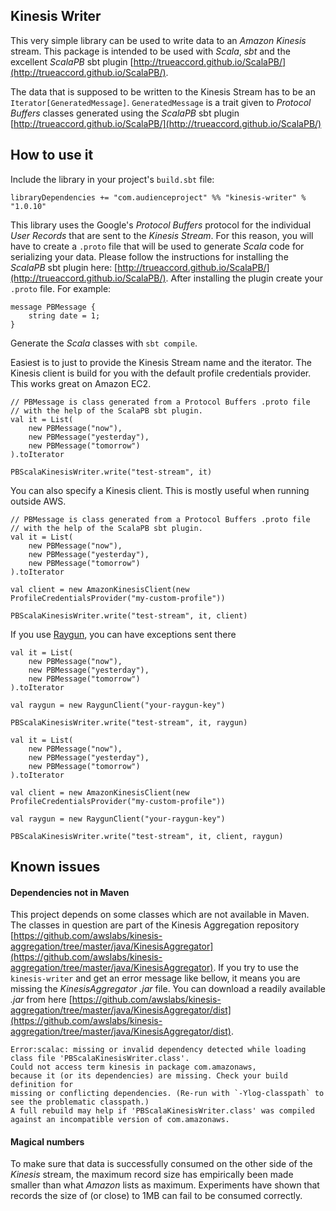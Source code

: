 ## Kinesis Writer

This very simple library can be used to write data to an _Amazon Kinesis_ stream.
This package is intended to be used with _Scala_, _sbt_ and the excellent _ScalaPB_ sbt plugin [http://trueaccord.github.io/ScalaPB/](http://trueaccord.github.io/ScalaPB/).

The data that is supposed to be written to the Kinesis Stream has to be an `Iterator[GeneratedMessage]`. `GeneratedMessage` is a trait given to _Protocol Buffers_ classes generated using the _ScalaPB_ sbt plugin [http://trueaccord.github.io/ScalaPB/](http://trueaccord.github.io/ScalaPB/)

## How to use it

Include the library in your project's `build.sbt` file:

```
libraryDependencies += "com.audienceproject" %% "kinesis-writer" % "1.0.10"
```

This library uses the Google's _Protocol Buffers_ protocol for the individual _User Records_ that are sent to the _Kinesis Stream_. For this reason, you will have to create a `.proto` file that will be used to generate _Scala_ code for serializing your data.
Please follow the instructions for installing the _ScalaPB_ sbt plugin here: [http://trueaccord.github.io/ScalaPB/](http://trueaccord.github.io/ScalaPB/). After installing the plugin create your `.proto` file. For example:
 
 ```
 message PBMessage {
     string date = 1;
 }
 ```
 
 Generate the _Scala_ classes with `sbt compile`.

Easiest is to just to provide the Kinesis Stream name and the iterator. The Kinesis client is build for you with the default profile credentials provider.
This works great on Amazon EC2.

```
// PBMessage is class generated from a Protocol Buffers .proto file
// with the help of the ScalaPB sbt plugin.
val it = List(
    new PBMessage("now"),
    new PBMessage("yesterday"),
    new PBMessage("tomorrow")
).toIterator

PBScalaKinesisWriter.write("test-stream", it)
```

You can also specify a Kinesis client.
This is mostly useful when running outside AWS.

```
// PBMessage is class generated from a Protocol Buffers .proto file
// with the help of the ScalaPB sbt plugin.
val it = List(
    new PBMessage("now"),
    new PBMessage("yesterday"),
    new PBMessage("tomorrow")
).toIterator

val client = new AmazonKinesisClient(new ProfileCredentialsProvider("my-custom-profile"))

PBScalaKinesisWriter.write("test-stream", it, client)
``` 

If you use [Raygun](https://raygun.com/), you can have exceptions sent there

```
val it = List(
    new PBMessage("now"),
    new PBMessage("yesterday"),
    new PBMessage("tomorrow")
).toIterator
  
val raygun = new RaygunClient("your-raygun-key")

PBScalaKinesisWriter.write("test-stream", it, raygun)
```

```
val it = List(
    new PBMessage("now"),
    new PBMessage("yesterday"),
    new PBMessage("tomorrow")
).toIterator

val client = new AmazonKinesisClient(new ProfileCredentialsProvider("my-custom-profile"))

val raygun = new RaygunClient("your-raygun-key")

PBScalaKinesisWriter.write("test-stream", it, client, raygun)
```

## Known issues

#### Dependencies not in Maven

This project depends on some classes which are not available in Maven. The classes in question are part of the Kinesis Aggregation repository [https://github.com/awslabs/kinesis-aggregation/tree/master/java/KinesisAggregator](https://github.com/awslabs/kinesis-aggregation/tree/master/java/KinesisAggregator).
If you try to use the `kinesis-writer` and get an error message like bellow, it means you are missing the _KinesisAggregator_ _.jar_ file. You can download a readily available _.jar_ from here [https://github.com/awslabs/kinesis-aggregation/tree/master/java/KinesisAggregator/dist](https://github.com/awslabs/kinesis-aggregation/tree/master/java/KinesisAggregator/dist). 

```
Error:scalac: missing or invalid dependency detected while loading class file 'PBScalaKinesisWriter.class'.
Could not access term kinesis in package com.amazonaws,
because it (or its dependencies) are missing. Check your build definition for
missing or conflicting dependencies. (Re-run with `-Ylog-classpath` to see the problematic classpath.)
A full rebuild may help if 'PBScalaKinesisWriter.class' was compiled against an incompatible version of com.amazonaws.
```

#### Magical numbers

To make sure that data is successfully consumed on the other side of the _Kinesis_ stream, the maximum record size has empirically been made smaller than what _Amazon_ lists as maximum.
Experiments have shown that records the size of (or close) to 1MB can fail to be consumed correctly.